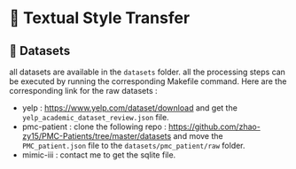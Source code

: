 # 🐬 Textual Style Transfer

## 🧨 Datasets

all datasets are available in the `datasets` folder. all the processing steps can be executed by
running the corresponding Makefile command. Here are the corresponding link for the raw datasets :

- yelp : https://www.yelp.com/dataset/download and get the `yelp_academic_dataset_review.json` file.
- pmc-patient : clone the following repo :
  https://github.com/zhao-zy15/PMC-Patients/tree/master/datasets and move the `PMC_patient.json`
  file to the `datasets/pmc_patient/raw` folder.
- mimic-iii : contact me to get the sqlite file.
